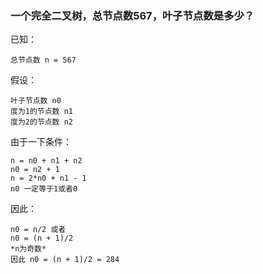 ### 一个完全二叉树，总节点数567，叶子节点数是多少？
已知：
```
总节点数 n = 567
```
假设：
```
叶子节点数 n0
度为1的节点数 n1
度为2的节点数 n2
```
由于一下条件：
```
n = n0 + n1 + n2
n0 = n2 + 1
n = 2*n0 + n1 - 1
n0 一定等于1或者0
```
因此：
```
n0 = n/2 或者
n0 = (n + 1)/2
*n为奇数*
因此 n0 = (n + 1)/2 = 284
```
